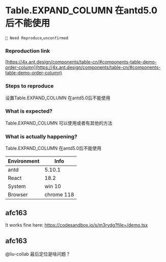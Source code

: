 # Table.EXPAND_COLUMN 在antd5.0后不能使用

`🤔 Need Reproduce`,`unconfirmed`

### Reproduction link

[https://4x.ant.design/components/table-cn/#components-table-demo-order-column](https://4x.ant.design/components/table-cn/#components-table-demo-order-column)

### Steps to reproduce

设置Table.EXPAND_COLUMN 在antd5.0后不能使用

### What is expected?

Table.EXPAND_COLUMN 可以使用或者有其他的方法

### What is actually happening?

Table.EXPAND_COLUMN 在antd5.0后不能使用

| Environment | Info       |
| ----------- | ---------- |
| antd        | 5.10.1     |
| React       | 18.2       |
| System      | win 10     |
| Browser     | chrome 118 |

<!-- generated by ant-design-issue-helper. DO NOT REMOVE -->

## afc163

It works fine here: https://codesandbox.io/s/m3rydg?file=/demo.tsx

## afc163

@liu-collab 最后定位是啥问题？
